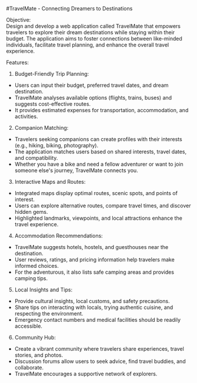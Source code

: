 #TravelMate - Connecting Dreamers to Destinations  
 
Objective:  
Design and develop a web application called  TravelMate  that empowers travelers to explore their dream 
destinations while staying within their budget. The application aims to foster connections between like-minded 
individuals, facilitate travel planning, and enhance the overall travel experience. 
 
 Features:  
1.  Budget-Friendly Trip Planning:  
   - Users can input their budget, preferred travel dates, and dream destination. 
   - TravelMate analyses available options (flights, trains, buses) and suggests cost-effective routes. 
   - It provides estimated expenses for transportation, accommodation, and activities. 
 
2.  Companion Matching:  
   - Travelers seeking companions can create profiles with their interests (e.g., hiking, biking, photography). 
   - The application matches users based on shared interests, travel dates, and compatibility. 
   - Whether you have a bike and need a fellow adventurer or want to join someone else's journey, TravelMate 
connects you. 
 
3.  Interactive Maps and Routes:  
   - Integrated maps display optimal routes, scenic spots, and points of interest. 
   - Users can explore alternative routes, compare travel times, and discover hidden gems. 
   - Highlighted landmarks, viewpoints, and local attractions enhance the travel experience. 
 
4.  Accommodation Recommendations:  
   - TravelMate suggests hotels, hostels, and guesthouses near the destination. 
   - User reviews, ratings, and pricing information help travelers make informed choices. 
   - For the adventurous, it also lists safe camping areas and provides camping tips. 
 
5.  Local Insights and Tips:  
   - Provide cultural insights, local customs, and safety precautions. 
   - Share tips on interacting with locals, trying authentic cuisine, and respecting the environment. 
   - Emergency contact numbers and medical facilities should be readily accessible. 
 
6.  Community Hub:  
   - Create a vibrant community where travelers share experiences, travel stories, and photos. 
   - Discussion forums allow users to seek advice, find travel buddies, and collaborate. 
   - TravelMate encourages a supportive network of explorers.
 
